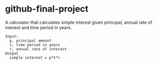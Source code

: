 # github-final-project
A calculator that calculates simple interest given principal, annual rate of interest and time period in years.
```
Input:
  p, principal amount
  t, time period in years
  r, annual rate of interest
Output
  simple interest = p*t*r 
```
